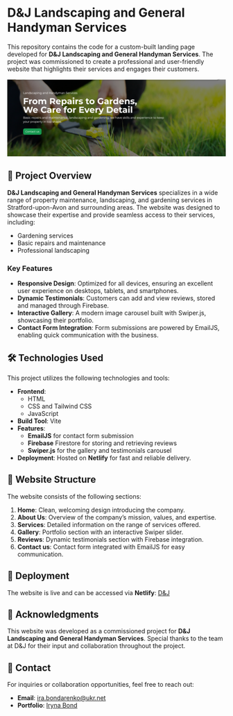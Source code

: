 # D&J Landscaping and General Handyman Services

This repository contains the code for a custom-built landing page developed for **D&J Landscaping and General Handyman Services**. The project was commissioned to create a professional and user-friendly website that highlights their services and engages their customers.

![Project image](public/images/asset-1.png "project image")

## 🌟 Project Overview

**D&J Landscaping and General Handyman Services** specializes in a wide range of property maintenance, landscaping, and gardening services in Stratford-upon-Avon and surrounding areas. The website was designed to showcase their expertise and provide seamless access to their services, including:

- Gardening services
- Basic repairs and maintenance
- Professional landscaping

### Key Features

- **Responsive Design**: Optimized for all devices, ensuring an excellent user experience on desktops, tablets, and smartphones.
- **Dynamic Testimonials**: Customers can add and view reviews, stored and managed through Firebase.
- **Interactive Gallery**: A modern image carousel built with Swiper.js, showcasing their portfolio.
- **Contact Form Integration**: Form submissions are powered by EmailJS, enabling quick communication with the business.

## 🛠️ Technologies Used

This project utilizes the following technologies and tools:

- **Frontend**:
  - HTML
  - CSS and Tailwind CSS
  - JavaScript
- **Build Tool**: Vite
- **Features**:
  - **EmailJS** for contact form submission
  - **Firebase** Firestore for storing and retrieving reviews
  - **Swiper.js** for the gallery and testimonials carousel
- **Deployment**: Hosted on **Netlify** for fast and reliable delivery.

## 📂 Website Structure

The website consists of the following sections:

1. **Home**: Clean, welcoming design introducing the company.
2. **About Us**: Overview of the company’s mission, values, and expertise.
3. **Services**: Detailed information on the range of services offered.
4. **Gallery**: Portfolio section with an interactive Swiper slider.
5. **Reviews**: Dynamic testimonials section with Firebase integration.
6. **Contact us**: Contact form integrated with EmailJS for easy communication.

## 🚀 Deployment

The website is live and can be accessed via **Netlify**: [D&J](https://markdownlivepreview.com/)

## 📝 Acknowledgments

This website was developed as a commissioned project for **D&J Landscaping and General Handyman Services**. Special thanks to the team at D&J for their input and collaboration throughout the project.

## 📧 Contact

For inquiries or collaboration opportunities, feel free to reach out:

- **Email**: [ira.bondarenko@ukr.net](mailto:ira.bondarenko@ukr.net)
- **Portfolio**: [Iryna Bond](https://iryna-bond-portfolio.vercel.app/)
